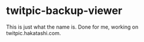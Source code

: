 twitpic-backup-viewer
=====================

This is just what the name is. Done for me, working on twitpic.hakatashi.com.
